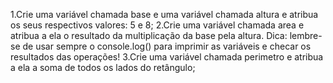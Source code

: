 1.Crie uma variável chamada base e uma variável chamada altura e atribua os seus respectivos valores: 5 e 8;
2.Crie uma variável chamada area e atribua a ela o resultado da multiplicação da base pela altura. Dica: lembre-se de usar sempre o console.log() para imprimir as variáveis e checar os resultados das operações!
3.Crie uma variável chamada perimetro e atribua a ela a soma de todos os lados do retângulo;